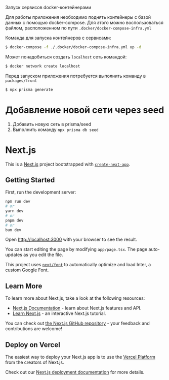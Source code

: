 Запуск сервисов docker-контейнерами

Для работы приложения необходимо поднять контейнеры с базой данных с помощью docker-compose. Для этого можно воспользоваться файлом, расположенном по пути `.docker/docker-compose-infra.yml`

Команда для запуска контейнеров с сервисами:

```bash
$ docker-compose -f ./.docker/docker-compose-infra.yml up -d
```

Может понадобиться создать `localhost` сеть командой:

```bash
$ docker network create localhost
```

Перед запуском приложения потребуется выполнить команду в `packages/front`
```bash
$ npx prisma generate
```

# Добавление новой сети через seed
1. Добавить новую сеть в prisma/seed
2. Выполнить команду `npx prisma db seed`


# Next.js

This is a [Next.js](https://nextjs.org/) project bootstrapped with [`create-next-app`](https://github.com/vercel/next.js/tree/canary/packages/create-next-app).

## Getting Started

First, run the development server:

```bash
npm run dev
# or
yarn dev
# or
pnpm dev
# or
bun dev
```

Open [http://localhost:3000](http://localhost:3000) with your browser to see the result.

You can start editing the page by modifying `app/page.tsx`. The page auto-updates as you edit the file.

This project uses [`next/font`](https://nextjs.org/docs/basic-features/font-optimization) to automatically optimize and load Inter, a custom Google Font.

## Learn More

To learn more about Next.js, take a look at the following resources:

- [Next.js Documentation](https://nextjs.org/docs) - learn about Next.js features and API.
- [Learn Next.js](https://nextjs.org/learn) - an interactive Next.js tutorial.

You can check out [the Next.js GitHub repository](https://github.com/vercel/next.js/) - your feedback and contributions are welcome!

## Deploy on Vercel

The easiest way to deploy your Next.js app is to use the [Vercel Platform](https://vercel.com/new?utm_medium=default-template&filter=next.js&utm_source=create-next-app&utm_campaign=create-next-app-readme) from the creators of Next.js.

Check out our [Next.js deployment documentation](https://nextjs.org/docs/deployment) for more details.
